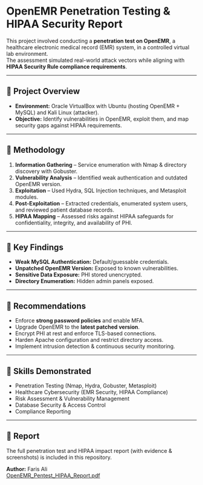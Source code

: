 # OpenEMR Penetration Testing & HIPAA Security Report

This project involved conducting a **penetration test on OpenEMR**, a healthcare electronic medical record (EMR) system, in a controlled virtual lab environment.  
The assessment simulated real-world attack vectors while aligning with **HIPAA Security Rule compliance requirements**.

---

## 🔹 Project Overview
- **Environment:** Oracle VirtualBox with Ubuntu (hosting OpenEMR + MySQL) and Kali Linux (attacker).  
- **Objective:** Identify vulnerabilities in OpenEMR, exploit them, and map security gaps against HIPAA requirements.  

---

## 🔹 Methodology
1. **Information Gathering** – Service enumeration with Nmap & directory discovery with Gobuster.  
2. **Vulnerability Analysis** – Identified weak authentication and outdated OpenEMR version.  
3. **Exploitation** – Used Hydra, SQL Injection techniques, and Metasploit modules.  
4. **Post-Exploitation** – Extracted credentials, enumerated system users, and reviewed patient database records.  
5. **HIPAA Mapping** – Assessed risks against HIPAA safeguards for confidentiality, integrity, and availability of PHI.  

---

## 🔹 Key Findings
- **Weak MySQL Authentication:** Default/guessable credentials.  
- **Unpatched OpenEMR Version:** Exposed to known vulnerabilities.  
- **Sensitive Data Exposure:** PHI stored unencrypted.  
- **Directory Enumeration:** Hidden admin panels exposed.  

---

## 🔹 Recommendations
- Enforce **strong password policies** and enable MFA.  
- Upgrade OpenEMR to the **latest patched version**.  
- Encrypt PHI at rest and enforce TLS-based connections.  
- Harden Apache configuration and restrict directory access.  
- Implement intrusion detection & continuous security monitoring.  

---

## 🔹 Skills Demonstrated
- Penetration Testing (Nmap, Hydra, Gobuster, Metasploit)  
- Healthcare Cybersecurity (EMR Security, HIPAA Compliance)  
- Risk Assessment & Vulnerability Management  
- Database Security & Access Control  
- Compliance Reporting  

---

## 📄 Report
The full penetration test and HIPAA impact report (with evidence & screenshots) is included in this repository.  

**Author:** Faris Ali  
[OpenEMR_Pentest_HIPAA_Report.pdf](https://github.com/user-attachments/files/21907376/OpenEMR_Pentest_HIPAA_Report.pdf)
